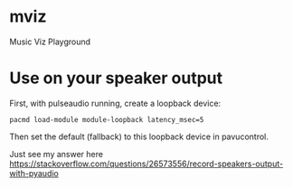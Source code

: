 # mviz

Music Viz Playground

# Use on your speaker output

First, with pulseaudio running, create a loopback device:

    pacmd load-module module-loopback latency_msec=5

Then set the default (fallback) to this loopback device in pavucontrol.

Just see my answer here https://stackoverflow.com/questions/26573556/record-speakers-output-with-pyaudio